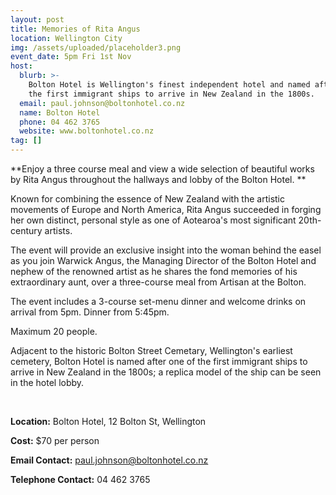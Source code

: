 ```yaml
---
layout: post
title: Memories of Rita Angus
location: Wellington City
img: /assets/uploaded/placeholder3.png
event_date: 5pm Fri 1st Nov
host:
  blurb: >-
    Bolton Hotel is Wellington's finest independent hotel and named after one of
    the first immigrant ships to arrive in New Zealand in the 1800s.
  email: paul.johnson@boltonhotel.co.nz
  name: Bolton Hotel
  phone: 04 462 3765
  website: www.boltonhotel.co.nz
tag: []
---
```

**Enjoy a three course meal and view a wide selection of beautiful works by Rita Angus throughout the hallways and lobby of the Bolton Hotel.**

Known for combining the essence of New Zealand with the artistic movements of Europe and North America, Rita Angus succeeded in forging her own distinct, personal style as one of Aotearoa's most significant 20th-century artists.

The event will provide an exclusive insight into the woman behind the easel as you join Warwick Angus, the  Managing Director of the Bolton Hotel and nephew of the renowned artist as he shares the fond memories of his extraordinary aunt, over a three-course meal from Artisan at the Bolton.

The event includes a 3-course set-menu dinner and welcome drinks on arrival from 5pm. Dinner from 5:45pm. 

Maximum 20 people. 

Adjacent to the historic Bolton Street Cemetary, Wellington's earliest cemetery, Bolton Hotel is named after one of the first immigrant ships to arrive in New Zealand in the 1800s; a replica model of the ship can be seen in the hotel lobby.

<br>

**Location:** Bolton Hotel, 12 Bolton St, Wellington

**Cost:** $70 per person 

**Email Contact:** paul.johnson@boltonhotel.co.nz

**Telephone Contact:** 04 462 3765
